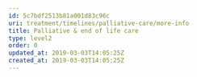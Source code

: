 ```yaml
---
id: 5c7bdf2513b81a001d83c96c
uri: treatment/timelines/palliative-care/more-info
title: Palliative & end of life care
type: level2
order: 0
updated_at: 2019-03-03T14:05:25Z
created_at: 2019-03-03T14:05:25Z
---
```


